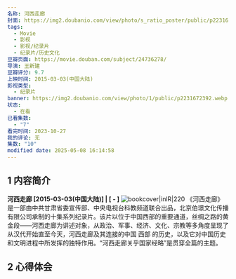 ```yaml
---
名称: 河西走廊
封面: https://img2.doubanio.com/view/photo/s_ratio_poster/public/p2231672392.webp
tags:
  - Movie
  - 影视
  - 影视/纪录片
  - 纪录片/历史文化
豆瓣页面: https://movie.douban.com/subject/24736278/
导演: 王新建
豆瓣评分: 9.7
上映时间: 2015-03-03(中国大陆)
影视类型:
  - 纪录片
banner: https://img2.doubanio.com/view/photo/1/public/p2231672392.webp
状态:
  - 在看
已看集数:
  - "7"
看完时间: 2023-10-27
我的评论: 无
集数: "10"
modified date: 2025-05-08 16:14:58
---
```

## 1 内容简介

**河西走廊 [2015-03-03(中国大陆)] | [ - ]** ![bookcover|inlR|220](https://img2.doubanio.com/view/photo/s_ratio_poster/public/p2231672392.webp)
《河西走廊》是一部由中共甘肃省委宣传部、中央电视台科教频道联合出品，北京伯璟文化传播有限公司承制的十集系列纪录片。该片以位于中国西部的重要通道，丝绸之路的黄金段——河西走廊为讲述对象，从政治、军事、经济、文化、宗教等多角度呈现了从汉代开始直至今天，河西走廊及其连接的中国 西部 的历史，以及它对中国历史和文明进程中所发挥的独特作用。“河西走廊关乎国家经略”是贯穿全篇的主题。

## 2 心得体会
